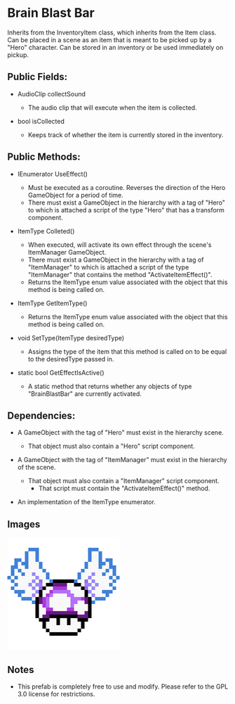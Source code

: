 # Brain Blast Bar

Inherits from the InventoryItem class, which inherits from the Item class.
Can be placed in a scene as an item that is meant to be picked up by a "Hero" character.
Can be stored in an inventory or be used immediately on pickup.

## Public Fields:

* AudioClip collectSound
    * The audio clip that will execute when the item is collected.

* bool isCollected
    * Keeps track of whether the item is currently stored in the inventory.

## Public Methods:

* IEnumerator UseEffect()
    * Must be executed as a coroutine. Reverses the direction of the Hero GameObject for a period of time.
    * There must exist a GameObject in the hierarchy with a tag of "Hero" to which is attached a script of the type "Hero" that has a transform component.

* ItemType Colleted()
    * When executed, will activate its own effect through the scene's ItemManager GameObject.
    * There must exist a GameObject in the hierarchy with a tag of "ItemManager" to which is attached a script of the type "ItemManager" that contains the method "ActivateItemEffect()".
    * Returns the ItemType enum value associated with the object that this method is being called on.

* ItemType GetItemType()
    * Returns the ItemType enum value associated with the object that this method is being called on.

* void SetType(ItemType desiredType)
    * Assigns the type of the item that this method is called on to be equal to the desiredType passed in.

* static bool GetEffectIsActive()
    * A static method that returns whether any objects of type "BrainBlastBar" are currently activated.

## Dependencies:

* A GameObject with the tag of "Hero" must exist in the hierarchy scene.
    * That object must also contain a "Hero" script component.

* A GameObject with the tag of "ItemManager" must exist in the hierarchy of the scene.
    * That object must also contain a "ItemManager" script component.
        * That script must contain the "ActivateItemEffect()" method.

* An implementation of the ItemType enumerator.

## Images

![](BrainBlastBar.gif)

## Notes

* This prefab is completely free to use and modify. Please refer to the GPL 3.0 license for restrictions.
